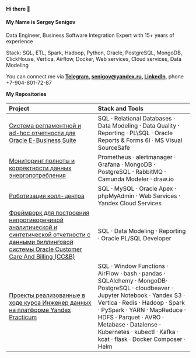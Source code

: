 #### Hi there 👋
#### My Name is Sergey Senigov  
Data Engineer, Business Software Integration Expert with 15+ years of experience  

<!-- Data Engineering and Intergration are my passion 🔥  Always do my best to get the job done!  -->

Stack: SQL, ETL, Spark, Hadoop, Python, Oracle, PostgreSQL, MongoDB, ClickHouse, Vertica, Airflow, Docker, Web services, Cloud services, Data Modeling  

You can connect me via **[Telegram](https://t.me/SergeySenigov), <senigov@yandex.ru>, [LinkedIn](https://www.linkedin.com/in/%D1%81%D0%B5%D1%80%D0%B3%D0%B5%D0%B9-%D1%81%D0%B5%D0%BD%D0%B8%D0%B3%D0%BE%D0%B2-65562093)**, phone +7-904-801-72-87

**My Repositories**

| Project                         | Stack and Tools|
| :-------------------- | :--------------------- |
| [Cистема регламентной и ad-hoc отчетности для Oracle E-Business Suite](https://github.com/SergeySenigov/OEBS-Custom-Reports-Framework)    | SQL · Relational Databases · Data Modeling · Data Quality · Reporting · PL\SQL · Oracle Reports & Forms 6i · MS Visual SourceSafe  
| [Мониторинг полноты и корректности данных энергопотребления](https://github.com/SergeySenigov/Energy-Consumption-Data-Validity-Checks)    | Prometheus · alertmanager · Grafana · MongoDB · PostgreSQL · RabbitMQ · Camunda Modeler · draw.io  
| [Роботизация колл-центра](https://github.com/SergeySenigov/Call-Center-Automation)        | SQL · MySQL · Oracle Apex · phpMyAdmin · Web Services · Yandex Cloud Services
| [Фреймворк для построения непротиворечивой аналитической и синтетической отчетности с данными биллинговой системы Oracle Customer Care And Billing (CC&B)](https://github.com/SergeySenigov/Oracle-CCB-Flexible-Reports-Engine)          | SQL · Data Modeling · Reporting · Oracle PL/SQL Developer
| [Проекты реализованные в ходе курса Инженер данных на платформе Yandex Practicum](https://github.com/SergeySenigov/data-engineer-practicum-portfolio)           | SQL · Window Functions · AirFlow · bash · pandas · SQLAlchemy · MongoDB· PostgreSQL · cloudbeaver · Jupyter Notebook · Yandex S3 · Vertica · Redis · Hadoop · Spark · PySpark · YARN · MapReduce · HDFS · Parquet · AVRO · Metabase · Datalense · Kubernetes · kubectl · Kafka · kcat · flask · Docker Composer · Helm 
